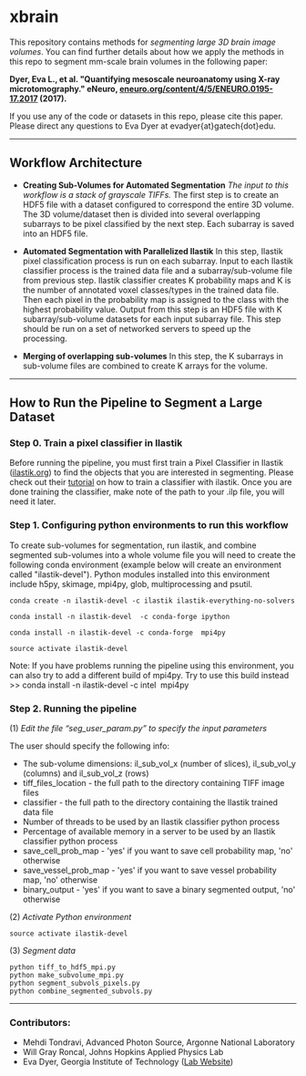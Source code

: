 # xbrain
This repository contains methods for _segmenting large 3D brain image volumes_. You can find further details about how we apply the methods in this repo to segment mm-scale brain volumes in the following paper:

__Dyer, Eva L., et al. "Quantifying mesoscale neuroanatomy using X-ray microtomography." eNeuro, [eneuro.org/content/4/5/ENEURO.0195-17.2017](http://www.eneuro.org/content/4/5/ENEURO.0195-17.2017) (2017).__

If you use any of the code or datasets in this repo, please cite this paper. 
Please direct any questions to Eva Dyer at evadyer{at}gatech{dot}edu.

----------------------------------------------------

## Workflow Architecture

- **Creating Sub-Volumes for Automated Segmentation**
_The input to this workflow is a stack of grayscale TIFFs._ The first step is to create an HDF5 file with a dataset configured to correspond the entire 3D volume. The 3D volume/dataset then is divided into several overlapping subarrays to be pixel classified by the next step. Each subarray is saved into an HDF5 file. 

- **Automated Segmentation with Parallelized Ilastik**
In this step, Ilastik pixel classification process is run on each subarray. Input to each Ilastik classifier process is the trained data file and a subarray/sub-volume file from previous step. Ilastik classifier creates K probability maps and K is the number of annotated voxel classes/types in the trained data file. Then each pixel in the probability map is assigned to the class with the highest probability value. Output from this step is an HDF5 file with K subarray/sub-volume datasets for each input subarray file. This step should be run on a set of networked servers to speed up the processing.

- **Merging of overlapping sub-volumes**
In this step, the K subarrays in sub-volume files are combined to create K arrays for the volume. 

----------------------------------------------------
## How to Run the Pipeline to Segment a Large Dataset

### Step 0. Train a pixel classifier in Ilastik
Before running the pipeline, you must first train a Pixel Classifier in Ilastik ([ilastik.org](http://www.ilastik.org)) to find the objects that you are interested in segmenting. Please check out their [tutorial](http://ilastik.org/documentation/pixelclassification/pixelclassification) on how to train a classifier with ilastik. Once you are done training the classifier, make note of the path to your .ilp file, you will need it later.


### Step 1. Configuring python environments to run this workflow
To create sub-volumes for segmentation, run ilastik, and combine segmented sub-volumes into a whole volume file you will need to create the following conda environment (example below will create an environment called "ilastik-devel"). Python modules installed into this environment include h5py, skimage, mpi4py, glob, multiprocessing and psutil.

```
conda create -n ilastik-devel -c ilastik ilastik-everything-no-solvers

conda install -n ilastik-devel  -c conda-forge ipython

conda install -n ilastik-devel -c conda-forge  mpi4py

source activate ilastik-devel
```

Note: If you have problems running the pipeline using this environment, you can also try to add a different build of mpi4py. Try to use this build instead >> conda install -n ilastik-devel -c intel  mpi4py

### Step 2. Running the pipeline

(1) *Edit the file “seg_user_param.py” to specify the input parameters*

The user should specify the following info:
- The sub-volume dimensions: il_sub_vol_x (number of slices), il_sub_vol_y (columns) and il_sub_vol_z (rows)
- tiff_files_location - the full path to the directory containing TIFF image files
- classifier - the full path to the directory containing the Ilastik trained data file
- Number of threads to be used by an Ilastik classifier python process
- Percentage of available memory in a server to be used by an Ilastik classifier python process
- save_cell_prob_map - 'yes' if you want to save cell probability map, 'no' otherwise
- save_vessel_prob_map - 'yes' if you want to save vessel probability map, 'no' otherwise
- binary_output - 'yes' if you want to save a binary segmented output, 'no' otherwise

(2) *Activate Python environment*
```
source activate ilastik-devel
```

(3) *Segment data*
```
python tiff_to_hdf5_mpi.py
python make_subvolume_mpi.py
python segment_subvols_pixels.py
python combine_segmented_subvols.py
```

----------------------------------------------------

### Contributors:
- Mehdi Tondravi, Advanced Photon Source, Argonne National Laboratory
- Will Gray Roncal, Johns Hopkins Applied Physics Lab
- Eva Dyer, Georgia Institute of Technology ([Lab Website](http://dyerlab.gatech.edu))

